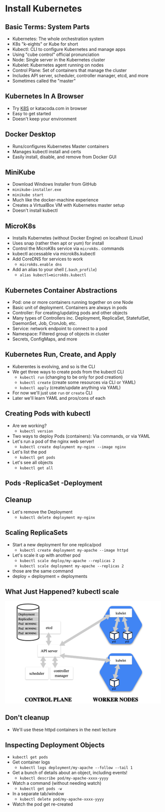 # Install Kubernetes

## Basic Terms: System Parts

- Kubernetes: The whole orchestration system
- K8s "k-eights" or Kube for short
- Kubectl: CLI to configure Kubernetes and manage apps
- Using "cube control" official pronunciation
- Node: Single server in the Kubernetes cluster
- Kubelet: Kubernetes agent running on nodes
- Control Plane: Set of containers that manage the
cluster
- Includes API server, scheduler, controller manager,
etcd, and more
- Sometimes called the "master"

## Kubernetes In A Browser

- Try [K8S](http://play-with-k8s.com) or katacoda.com in browser
- Easy to get started
- Doesn't keep your environment

## Docker Desktop

- Runs/configures Kubernetes Master containers
- Manages kubectl install and certs
- Easily install, disable, and remove from Docker GUI

## MiniKube

- Download Windows Installer from GitHub
- ```minikube-installer.exe```
- ```minikube start```
- Much like the docker-machine experience
- Creates a VirtualBox VM with Kubernetes master setup
- Doesn't install kubectl

## MicroK8s

- Installs Kubernetes (without Docker Engine) on localhost (Linux)
- Uses snap (rather then apt or yum) for install
- Control the MicroK8s service via ```microk8s.``` commands
- kubectl accessable via microk8s.kubectl
- Add CoreDNS for services to work
  - ```microk8s.enable dns```
- Add an alias to your shell (```.bash_profile```)
  - ```alias kubectl=microk8s.kubectl```

## Kubernetes Container Abstractions

- Pod: one or more containers running together on one Node
- Basic unit of deployment. Containers are always in pods
- Controller: For creating/updating pods and other objects
- Many types of Controllers inc. Deployment, ReplicaSet,
StatefulSet, DaemonSet, Job, CronJob, etc.
- Service: network endpoint to connect to a pod
- Namespace: Filtered group of objects in cluster
- Secrets, ConfigMaps, and more

## Kubernetes Run, Create, and Apply

- Kuberentes is evolving, and so is the CLI
- We get three ways to create pods from the kubectl CLI
  - ```kubectl run``` (changing to be only for pod creation)
  - ```kubectl create``` (create some resources via CLI or YAML)
  - ```kubectl apply``` (create/update anything via YAML)
- For now we'll just use ``run`` or ```create``` CLI
- Later we'll learn YAML and pros/cons of each

## Creating Pods with kubectl

- Are we working?
  - ```kubectl version```
- Two ways to deploy Pods (containers): Via commands, or via YAML
- Let's run a pod of the nginx web server!
  - ```kubectl create deployment my-nginx --image nginx```
- Let's list the pod
  - ```kubectl get pods```
- Let's see all objects
  - ```kubectl get all```

## Pods -ReplicaSet -Deployment

## Cleanup

- Let's remove the Deployment
  - ```kubectl delete deployment my-nginx```

## Scaling ReplicaSets

- Start a new deployment for one replica/pod
  - ```kubectl create deployment my-apache --image httpd```
- Let's scale it up with another pod
  - ```kubectl scale deploy/my-apache --replicas 2```
  - ```kubectl scale deployment my-apache --replicas 2```
- those are the same command
- deploy = deployment = deployments

## What Just Happened? kubectl scale

![image intro](./k8s-scale.png)

## Don't cleanup

- We'll use these httpd containers in the next lecture

## Inspecting Deployment Objects

- ```kubectl get pods```
- Get container logs
  - ```kubectl logs deployment/my-apache --follow --tail 1```
- Get a bunch of details about an object, including events!
  - ```kubectl describe pod/my-apache-xxxx-yyyy```
- Watch a command (without needing watch)
  - ```kubectl get pods -w```
- In a separate tab/window
  - ```kubectl delete pod/my-apache-xxxx-yyyy```
- Watch the pod get re-created
